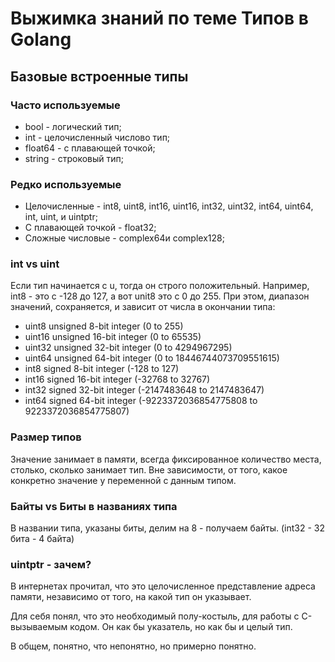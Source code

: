 # Выжимка знаний по теме Типов в Golang

## Базовые встроенные типы

### Часто используемые

  - bool - логический тип;
  - int - целочисленный числово тип;
  - float64 - с плавающей точкой;
  - string - строковый тип;

### Редко используемые

  - Целочисленные - int8, uint8, int16, uint16, int32, uint32, int64, uint64, int, uint, и uintptr;
  - С плавающей точкой - float32;
  - Сложные числовые - complex64и complex128;

### int vs uint

  Если тип начинается с u, тогда он строго положительный. 
  Например, int8 - это с -128 до 127, а вот unit8 это с 0 до 255.
  При этом, диапазон значений, сохраняется, и зависит от числа в окончании типа:
 
  - uint8	unsigned 8-bit integer	(0 to 255)
  - uint16	unsigned 16-bit integer	(0 to 65535)
  - uint32	unsigned 32-bit integer	(0 to 4294967295)
  - uint64	unsigned 64-bit integer	(0 to 18446744073709551615)
  - int8	signed 8-bit integer	(-128 to 127)
  - int16	signed 16-bit integer	(-32768 to 32767)
  - int32	signed 32-bit integer	(-2147483648 to 2147483647)
  - int64	signed 64-bit integer	(-9223372036854775808 to 9223372036854775807)

### Размер типов

  Значение занимает в памяти, всегда фиксированное количество места, столько, сколько занимает тип.
  Вне зависимости, от того, какое конкретно значение у переменной с данным типом.
  
### Байты vs Биты в названиях типа

  В названии типа, указаны биты, делим на 8 - получаем байты. (int32 - 32 бита - 4 байта)

### uintptr - зачем?

  В интернетах прочитал, что это целочисленное представление адреса памяти, независимо от того, на какой тип он указывает.

  Для себя понял, что это необходимый полу-костыль, для работы c С-вызываемым кодом. Он как бы указатель, но как бы и целый тип. 

  В общем, понятно, что непонятно, но примерно понятно.